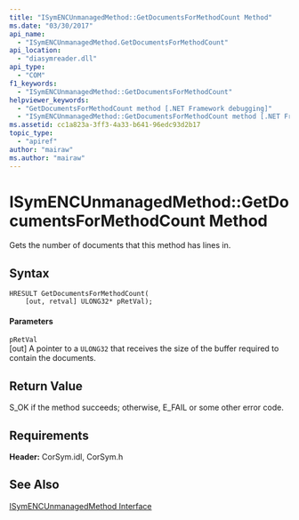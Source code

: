 ```yaml
---
title: "ISymENCUnmanagedMethod::GetDocumentsForMethodCount Method"
ms.date: "03/30/2017"
api_name: 
  - "ISymENCUnmanagedMethod.GetDocumentsForMethodCount"
api_location: 
  - "diasymreader.dll"
api_type: 
  - "COM"
f1_keywords: 
  - "ISymENCUnmanagedMethod::GetDocumentsForMethodCount"
helpviewer_keywords: 
  - "GetDocumentsForMethodCount method [.NET Framework debugging]"
  - "ISymENCUnmanagedMethod::GetDocumentsForMethodCount method [.NET Framework debugging]"
ms.assetid: cc1a823a-3ff3-4a33-b641-96edc93d2b17
topic_type: 
  - "apiref"
author: "mairaw"
ms.author: "mairaw"
---
```

# ISymENCUnmanagedMethod::GetDocumentsForMethodCount Method
Gets the number of documents that this method has lines in.  
  
## Syntax  
  
```  
HRESULT GetDocumentsForMethodCount(  
    [out, retval] ULONG32* pRetVal);  
```  
  
#### Parameters  
 `pRetVal`  
 [out] A pointer to a `ULONG32` that receives the size of the buffer required to contain the documents.  
  
## Return Value  
 S_OK if the method succeeds; otherwise, E_FAIL or some other error code.  
  
## Requirements  
 **Header:** CorSym.idl, CorSym.h  
  
## See Also  
 [ISymENCUnmanagedMethod Interface](../../../../docs/framework/unmanaged-api/diagnostics/isymencunmanagedmethod-interface.md)
